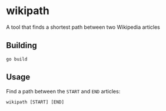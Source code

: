 wikipath
========

A tool that finds a shortest path between two Wikipedia articles

Building
--------

    go build

Usage
-----

Find a path between the `START` and `END` articles:

    wikipath [START] [END]
